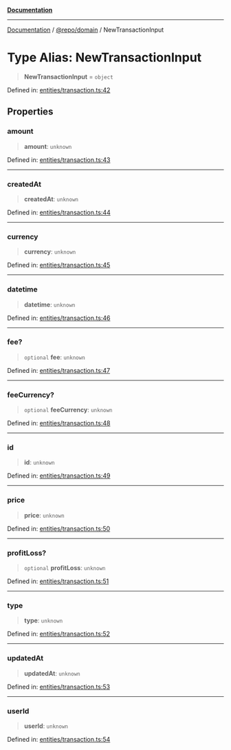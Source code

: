 [**Documentation**](../../../README.md)

***

[Documentation](../../../README.md) / [@repo/domain](../README.md) / NewTransactionInput

# Type Alias: NewTransactionInput

> **NewTransactionInput** = `object`

Defined in: [entities/transaction.ts:42](https://github.com/o3osatoshi/experiment/blob/5bd7d1b2e07e346ab8abb44ddf7730e7fe84cf4f/packages/domain/src/entities/transaction.ts#L42)

## Properties

### amount

> **amount**: `unknown`

Defined in: [entities/transaction.ts:43](https://github.com/o3osatoshi/experiment/blob/5bd7d1b2e07e346ab8abb44ddf7730e7fe84cf4f/packages/domain/src/entities/transaction.ts#L43)

***

### createdAt

> **createdAt**: `unknown`

Defined in: [entities/transaction.ts:44](https://github.com/o3osatoshi/experiment/blob/5bd7d1b2e07e346ab8abb44ddf7730e7fe84cf4f/packages/domain/src/entities/transaction.ts#L44)

***

### currency

> **currency**: `unknown`

Defined in: [entities/transaction.ts:45](https://github.com/o3osatoshi/experiment/blob/5bd7d1b2e07e346ab8abb44ddf7730e7fe84cf4f/packages/domain/src/entities/transaction.ts#L45)

***

### datetime

> **datetime**: `unknown`

Defined in: [entities/transaction.ts:46](https://github.com/o3osatoshi/experiment/blob/5bd7d1b2e07e346ab8abb44ddf7730e7fe84cf4f/packages/domain/src/entities/transaction.ts#L46)

***

### fee?

> `optional` **fee**: `unknown`

Defined in: [entities/transaction.ts:47](https://github.com/o3osatoshi/experiment/blob/5bd7d1b2e07e346ab8abb44ddf7730e7fe84cf4f/packages/domain/src/entities/transaction.ts#L47)

***

### feeCurrency?

> `optional` **feeCurrency**: `unknown`

Defined in: [entities/transaction.ts:48](https://github.com/o3osatoshi/experiment/blob/5bd7d1b2e07e346ab8abb44ddf7730e7fe84cf4f/packages/domain/src/entities/transaction.ts#L48)

***

### id

> **id**: `unknown`

Defined in: [entities/transaction.ts:49](https://github.com/o3osatoshi/experiment/blob/5bd7d1b2e07e346ab8abb44ddf7730e7fe84cf4f/packages/domain/src/entities/transaction.ts#L49)

***

### price

> **price**: `unknown`

Defined in: [entities/transaction.ts:50](https://github.com/o3osatoshi/experiment/blob/5bd7d1b2e07e346ab8abb44ddf7730e7fe84cf4f/packages/domain/src/entities/transaction.ts#L50)

***

### profitLoss?

> `optional` **profitLoss**: `unknown`

Defined in: [entities/transaction.ts:51](https://github.com/o3osatoshi/experiment/blob/5bd7d1b2e07e346ab8abb44ddf7730e7fe84cf4f/packages/domain/src/entities/transaction.ts#L51)

***

### type

> **type**: `unknown`

Defined in: [entities/transaction.ts:52](https://github.com/o3osatoshi/experiment/blob/5bd7d1b2e07e346ab8abb44ddf7730e7fe84cf4f/packages/domain/src/entities/transaction.ts#L52)

***

### updatedAt

> **updatedAt**: `unknown`

Defined in: [entities/transaction.ts:53](https://github.com/o3osatoshi/experiment/blob/5bd7d1b2e07e346ab8abb44ddf7730e7fe84cf4f/packages/domain/src/entities/transaction.ts#L53)

***

### userId

> **userId**: `unknown`

Defined in: [entities/transaction.ts:54](https://github.com/o3osatoshi/experiment/blob/5bd7d1b2e07e346ab8abb44ddf7730e7fe84cf4f/packages/domain/src/entities/transaction.ts#L54)
